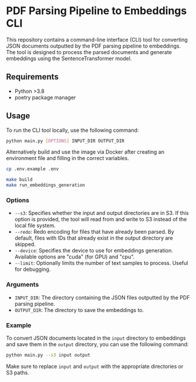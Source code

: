 # PDF Parsing Pipeline to Embeddings CLI

This repository contains a command-line interface (CLI) tool for converting JSON documents outputted by the PDF parsing pipeline to embeddings. The tool is designed to process the parsed documents and generate embeddings using the SentenceTransformer model.

## Requirements

- Python >3.8
- poetry package manager

## Usage

To run the CLI tool locally, use the following command:

```bash
python main.py [OPTIONS] INPUT_DIR OUTPUT_DIR
```

Alternatively build and use the image via Docker after creating an environment file and filling in the correct variables. 
```bash
cp .env.example .env 
```

```bash
make build 
make run_embeddings_generation
```

### Options

- `--s3`: Specifies whether the input and output directories are in S3. If this option is provided, the tool will read from and write to S3 instead of the local file system.
- `--redo`: Redo encoding for files that have already been parsed. By default, files with IDs that already exist in the output directory are skipped.
- `--device`: Specifies the device to use for embeddings generation. Available options are "cuda" (for GPU) and "cpu".
- `--limit`: Optionally limits the number of text samples to process. Useful for debugging.

### Arguments

- `INPUT_DIR`: The directory containing the JSON files outputted by the PDF parsing pipeline.
- `OUTPUT_DIR`: The directory to save the embeddings to.

### Example

To convert JSON documents located in the `input` directory to embeddings and save them in the `output` directory, you can use the following command:

```bash
python main.py --s3 input output
```

Make sure to replace `input` and `output` with the appropriate directories or S3 paths.


